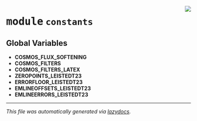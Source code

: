 <!-- markdownlint-disable -->

<a href="../pop_cosmos/constants.py#L0"><img align="right" style="float:right;" src="https://img.shields.io/badge/-source-cccccc?style=flat-square"></a>

# <kbd>module</kbd> `constants`




**Global Variables**
---------------
- **COSMOS_FLUX_SOFTENING**
- **COSMOS_FILTERS**
- **COSMOS_FILTERS_LATEX**
- **ZEROPOINTS_LEISTEDT23**
- **ERRORFLOOR_LEISTEDT23**
- **EMLINEOFFSETS_LEISTEDT23**
- **EMLINEERRORS_LEISTEDT23**




---

_This file was automatically generated via [lazydocs](https://github.com/ml-tooling/lazydocs)._
